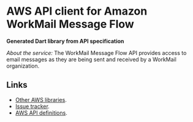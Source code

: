 # AWS API client for Amazon WorkMail Message Flow

**Generated Dart library from API specification**

*About the service:*
The WorkMail Message Flow API provides access to email messages as they are
being sent and received by a WorkMail organization.

## Links

- [Other AWS libraries](https://github.com/agilord/aws_client/tree/master/generated).
- [Issue tracker](https://github.com/agilord/aws_client/issues).
- [AWS API definitions](https://github.com/aws/aws-sdk-js/tree/master/apis).
